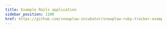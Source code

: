 ```yaml
---
title: Example Rails application
sidebar_position: 1100
href: https://github.com/snowplow-incubator/snowplow-ruby-tracker-examples
---
```


